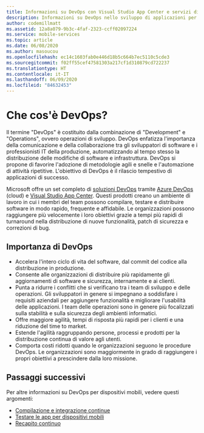 ```yaml
---
title: Informazioni su DevOps con Visual Studio App Center e servizi di Azure
description: Informazioni su DevOps nello sviluppo di applicazioni per dispositivi mobili.
author: codemillmatt
ms.assetid: 12a8a079-9b3c-4faf-2323-ccff02097224
ms.service: mobile-services
ms.topic: article
ms.date: 06/08/2020
ms.author: masoucou
ms.openlocfilehash: ec14c1603fab0e446d18b5c664b7ec5110c5cde3
ms.sourcegitcommit: f02ff55cef47581303a217cf1d310879cd722237
ms.translationtype: HT
ms.contentlocale: it-IT
ms.lasthandoff: 06/09/2020
ms.locfileid: "84632453"
---
```

# <a name="what-is-devops"></a>Che cos'è DevOps?

Il termine "DevOps" è costituito dalla combinazione di "Development" e "Operations", ovvero operazioni di sviluppo. DevOps enfatizza l'importanza della comunicazione e della collaborazione tra gli sviluppatori di software e i professionisti IT della produzione, automatizzando al tempo stesso la distribuzione delle modifiche di software e infrastruttura. DevOps si propone di favorire l'adozione di metodologie agili e snelle e l'automazione di attività ripetitive. L'obiettivo di DevOps è il rilascio tempestivo di applicazioni di successo.

Microsoft offre un set completo di [soluzioni DevOps](https://azure.microsoft.com/solutions/devops/) tramite [Azure DevOps](https://azure.microsoft.com/services/devops/) (cloud) e [Visual Studio App Center](https://azure.microsoft.com/services/app-center/). Questi prodotti creano un ambiente di lavoro in cui i membri del team possono compilare, testare e distribuire software in modo rapido, frequente e affidabile. Le organizzazioni possono raggiungere più velocemente i loro obiettivi grazie a tempi più rapidi di turnaround nella distribuzione di nuove funzionalità, patch di sicurezza e correzioni di bug.

## <a name="importance-of-devops"></a>Importanza di DevOps

- Accelera l'intero ciclo di vita del software, dal commit del codice alla distribuzione in produzione.
- Consente alle organizzazioni di distribuire più rapidamente gli aggiornamenti di software e sicurezza, internamente e ai clienti.
- Punta a ridurre i conflitti che si verificano tra i team di sviluppo e delle operazioni. Gli sviluppatori in genere si impegnano a soddisfare i requisiti aziendali per aggiungere funzionalità e migliorare l'usabilità delle applicazioni. I team delle operazioni sono in genere più focalizzati sulla stabilità e sulla sicurezza degli ambienti informatici.
- Offre maggiore agilità, tempi di risposta più rapidi per i clienti e una riduzione del time to market.
- Estende l'agilità raggruppando persone, processi e prodotti per la distribuzione continua di valore agli utenti.
- Comporta costi ridotti quando le organizzazioni seguono le procedure DevOps. Le organizzazioni sono maggiormente in grado di raggiungere i propri obiettivi a prescindere dalla loro missione.

## <a name="next-steps"></a>Passaggi successivi

Per altre informazioni su DevOps per dispositivi mobili, vedere questi argomenti:

- [Compilazione e integrazione continue](continuous-integration.md)
- [Testare le app per dispositivi mobili](test-mobile-apps.md)
- [Recapito continuo](continuous-delivery.md)

